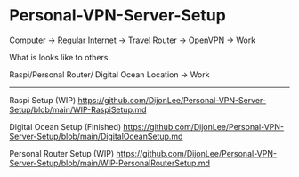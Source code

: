 # Personal-VPN-Server-Setup

Computer -> Regular Internet -> Travel Router -> OpenVPN -> Work

What is looks like to others

Raspi/Personal Router/ Digital Ocean Location -> Work
____



Raspi Setup (WIP)
https://github.com/DijonLee/Personal-VPN-Server-Setup/blob/main/WIP-RaspiSetup.md


Digital Ocean Setup (Finished)
https://github.com/DijonLee/Personal-VPN-Server-Setup/blob/main/DigitalOceanSetup.md

Personal Router Setup (WIP)
https://github.com/DijonLee/Personal-VPN-Server-Setup/blob/main/WIP-PersonalRouterSetup.md
